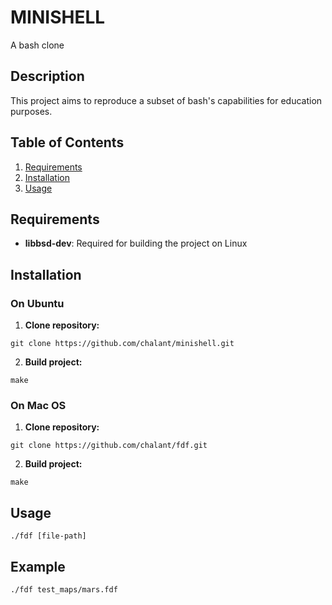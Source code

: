 # MINISHELL
A bash clone
## Description
This project aims to reproduce a subset of bash's capabilities for education purposes.
## Table of Contents
1. [Requirements](#installation)
2. [Installation](#requirements)
3. [Usage](#usage)

## Requirements
- **libbsd-dev**: Required for building the project on Linux

## Installation
### On Ubuntu
1. **Clone repository:**
```
git clone https://github.com/chalant/minishell.git
```
2. **Build project:**
```
make
```
### On Mac OS

1. **Clone repository:**
```
git clone https://github.com/chalant/fdf.git
```
2. **Build project:**
```
make
```
## Usage
```
./fdf [file-path]
```
## Example
```
./fdf test_maps/mars.fdf
```
